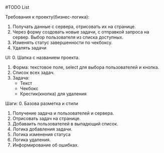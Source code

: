 #TODO List

Требования к проекту(бизнес-логика):
1. Получать данные с сервера, отрисовать их на странице.
2. Через форму создовать новые задачи, с отправкой запроса на сервер.
    Выбор пользователя из списка доступных.
3. Изменять статус завершенности по чекбоксу.
4. Удалять задачи



UI: 
0. Шапка с названием проекта.
1. Форма: текстовое поле, select для выбора пользователей и кнопка.
2. Список всех задач.
3. Задача:
    - Текст
    - Чекбокс
    - Крестик(кнопка) для удаления


Шаги:
0. Базова разметка и стили
1. Получение задача и пользователей и сервера.
2. Отрисовать задач на странице.
3. Добаваить пользователей в выпадющий список.
4. Логика добавления задачи.
5. Логика изменения статуса
6. Логика удаления.
7. Информирование об ошибках.
 